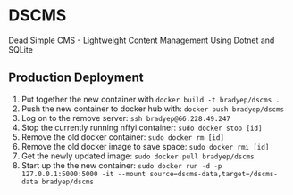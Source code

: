 # DSCMS

Dead Simple CMS - Lightweight Content Management Using Dotnet and SQLite

## Production Deployment

1. Put together the new container with `docker build -t bradyep/dscms .`
2. Push the new container to docker hub with: `docker push bradyep/dscms`
3. Log on to the remove server: `ssh bradyep@66.228.49.247`
4. Stop the currently running nffyi container: `sudo docker stop [id]`
5. Remove the old docker container: `sudo docker rm [id]`
6. Remove the old docker image to save space: `sudo docker rmi [id]`
7. Get the newly updated image: `sudo docker pull bradyep/dscms`
8. Start up the the new container: `sudo docker run -d -p 127.0.0.1:5000:5000 -it --mount source=dscms-data,target=/dscms-data bradyep/dscms`
